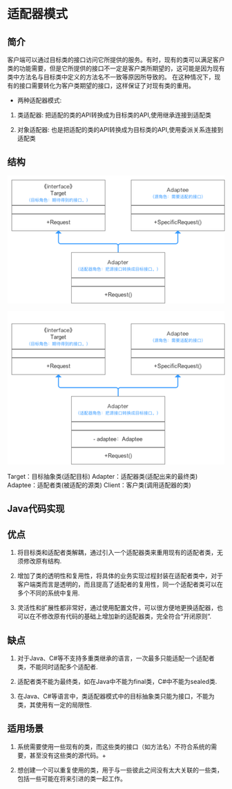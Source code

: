 # 适配器模式

## 简介

客户端可以通过目标类的接口访问它所提供的服务。有时，现有的类可以满足客户类的功能需要，但是它所提供的接口不一定是客户类所期望的，这可能是因为现有类中方法名与目标类中定义的方法名不一致等原因所导致的。
在这种情况下，现有的接口需要转化为客户类期望的接口，这样保证了对现有类的重用。

+ 两种适配器模式:

1. 类适配器: 把适配的类的API转换成为目标类的API,使用继承连接到适配类

2. 对象适配器: 也是把适配的类的API转换成为目标类的API,使用委派关系连接到适配类

## 结构

![类适配器](images/944365-24c6bf44da1b79ad.png)

![对象适配器](images/944365-c736416f78a5b2d5.png)

Target：目标抽象类(适配目标)
Adapter：适配器类(适配出来的最终类)
Adaptee：适配者类(被适配的源类)
Client：客户类(调用适配器的类)

## Java代码实现

## 优点

1. 将目标类和适配者类解耦，通过引入一个适配器类来重用现有的适配者类，无须修改原有结构.

2. 增加了类的透明性和复用性，将具体的业务实现过程封装在适配者类中，对于客户端类而言是透明的，而且提高了适配者的复用性，同一个适配者类可以在多个不同的系统中复用.

3. 灵活性和扩展性都非常好，通过使用配置文件，可以很方便地更换适配器，也可以在不修改原有代码的基础上增加新的适配器类，完全符合“开闭原则”.

## 缺点

1. 对于Java、C#等不支持多重类继承的语言，一次最多只能适配一个适配者类，不能同时适配多个适配者.

2. 适配者类不能为最终类，如在Java中不能为final类，C#中不能为sealed类.

3. 在Java、C#等语言中，类适配器模式中的目标抽象类只能为接口，不能为类，其使用有一定的局限性.

## 适用场景

1. 系统需要使用一些现有的类，而这些类的接口（如方法名）不符合系统的需要，甚至没有这些类的源代码。+

2. 想创建一个可以重复使用的类，用于与一些彼此之间没有太大关联的一些类，包括一些可能在将来引进的类一起工作。